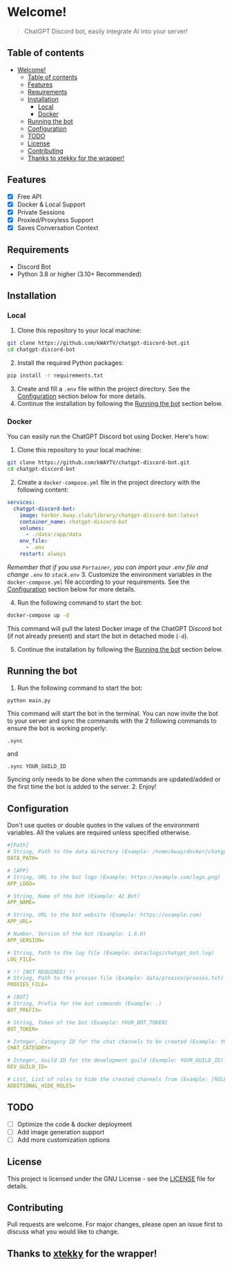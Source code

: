 # Welcome!
 > ChatGPT Discord bot, easily integrate AI into your server!

## Table of contents
- [Welcome!](#welcome)
  - [Table of contents](#table-of-contents)
  - [Features](#features)
  - [Requirements](#requirements)
  - [Installation](#installation)
    - [Local](#local)
    - [Docker](#docker)
  - [Running the bot](#running-the-bot)
  - [Configuration](#configuration)
  - [TODO](#todo)
  - [License](#license)
  - [Contributing](#contributing)
  - [Thanks to xtekky for the wrapper!](#thanks-to-xtekky-for-the-wrapper)

## Features
- [x] Free API
- [x] Docker & Local Support
- [x] Private Sessions
- [x] Proxied/Proxyless Support
- [x] Saves Conversation Context

## Requirements
- Discord Bot
- Python 3.8 or higher (3.10+ Recommended)

## Installation

### Local

1. Clone this repository to your local machine:
```bash
git clone https://github.com/kWAYTV/chatgpt-discord-bot.git
cd chatgpt-discord-bot
```

2. Install the required Python packages:
```bash
pip install -r requirements.txt
```
3. Create and fill a `.env` file within the project directory. See the [Configuration](#configuration) section below for more details.
4. Continue the installation by following the [Running the bot](#running-the-bot) section below.

### Docker

You can easily run the ChatGPT Discord bot using Docker. Here's how:

1. Clone this repository to your local machine:
```bash
git clone https://github.com/kWAYTV/chatgpt-discord-bot.git
cd chatgpt-discord-bot
```

2. Create a `docker-compose.yml` file in the project directory with the following content:
```yaml
services:
  chatgpt-discord-bot:
    image: harbor.kway.club/library/chatgpt-discord-bot:latest
    container_name: chatgpt-discord-bot
    volumes:
      - ./data:/app/data
    env_file:
      - .env
    restart: always
```
*Remember that if you use `Portainer`, you can import your .env file and change `.env` to `stack.env`*
3. Customize the environment variables in the `docker-compose.yml` file according to your requirements. See the [Configuration](#configuration) section below for more details.

4. Run the following command to start the bot:
```bash
docker-compose up -d
```
This command will pull the latest Docker image of the ChatGPT Discord bot (if not already present) and start the bot in detached mode (`-d`). 

5. Continue the installation by following the [Running the bot](#running-the-bot) section below.

## Running the bot
1. Run the following command to start the bot:
```bash
python main.py
```
This command will start the bot in the terminal. You can now invite the bot to your server and sync the commands with the 2 following commands to ensure the bot is working properly:
```
.sync
```
and
```
.sync YOUR_GUILD_ID
```
Syncing only needs to be done when the commands are updated/added or the first time the bot is added to the server.
2. Enjoy!

## Configuration
Don't use quotes or double quotes in the values of the environment variables. All the values are required unless specified otherwise.
```yaml
#[Path]
# String, Path to the data directory (Example: /home/kway/docker/chatgpt-discord-bot)
DATA_PATH=

# [APP]
# String, URL to the bot logo (Example: https://example.com/logo.png)
APP_LOGO=

# String, Name of the bot (Example: AI Bot)
APP_NAME=

# String, URL to the bot website (Example: https://example.com)
APP_URL=

# Number, Version of the bot (Example: 1.0.0)
APP_VERSION=

# String, Path to the log file (Example: data/logs/chatgpt_bot.log)
LOG_FILE=

# !! [NOT REQUIRED] !!
# String, Path to the proxies file (Example: data/proxies/proxies.txt)
PROXIES_FILE=

# [BOT]
# String, Prefix for the bot commands (Example: .)
BOT_PREFIX=

# String, Token of the bot (Example: YOUR_BOT_TOKEN)
BOT_TOKEN=

# Integer, Category ID for the chat channels to be created (Example: YOUR_CATEGORY_ID)
CHAT_CATEGORY=

# Integer, Guild ID for the development guild (Example: YOUR_GUILD_ID)
DEV_GUILD_ID=

# List, List of roles to hide the created channels from (Example: [ROLE_ID_1, ROLE_ID_2])
ADDITIONAL_HIDE_ROLES=
```

## TODO
- [ ] Optimize the code & docker deployment
- [ ] Add image generation support
- [ ] Add more customization options

## License
This project is licensed under the GNU License - see the [LICENSE](LICENSE) file for details.

## Contributing
Pull requests are welcome. For major changes, please open an issue first to discuss what you would like to change.

## Thanks to [xtekky](https://github.com/xtekky) for the wrapper!